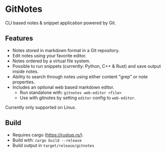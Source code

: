 # GitNotes
CLI based notes & snippet application powered by Git.

## Features
* Notes stored in markdown format in a Git repository.
* Edit notes using your favorite editor.
* Notes ordered by a virtual file system.
* Possible to run snippets (currently: Python, C++ & Rust) and save output inside notes.
* Ability to search through notes using either content "grep" or note properties.
* Includes an optional web based markdown editor.
  * Run standalone with: `gitnotes web-editor <file>`
  * Use with gitnotes by setting `editor` config to `web-editor`.

Currently only supported on Linux.

## Build
* Requires cargo (https://rustup.rs/).
* Build with: `cargo build --release`
* Build output in `target/release/gitnotes`
